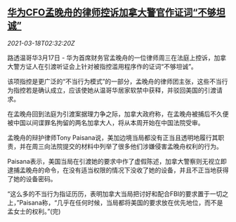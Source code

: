 <!--1616035996000-->
[华为CFO孟晚舟的律师控诉加拿大警官作证词“不够坦诚”](https://cn.reuters.com/article/huawei-meng-lawyer-police-0318-idCNKBS2BA06Z)
------

<div><i>2021-03-18T02:32:20Z</i></div><p>路透温哥华3月17日 - 华为首席财务官孟晚舟的一位律师周三在法庭上控诉，加拿大警方证人在引渡听证会上针对被指控滥用程序作的证词“不够坦诚”。</p><p>该项指控是更广泛的“不当行为模式”的一部分，孟晚舟的律师团主张，这些不当行为指控若是确认成立，应该使她从温哥华居家软禁中获释，并驳回美国的引渡请求。</p><p>在孟晚舟回到法庭为引渡案据理力争之际，加拿大政府称，在孟晚舟被捕后不久便被中国以间谍罪名拘留的两名加拿大人，将从本周开始在中国法院受审。</p><p>孟晚舟的辩护律师Tony Paisana说，美加边境当局都没有正当且透明地履行其职责，并在周三向法院提交的材料中列举了很多他们涉嫌侵害孟晚舟权利的行为。</p><p>Paisana表示，美国当局在引渡她的要求中作了虚假陈述，加拿大警察则无视立即逮捕孟晚舟的命令，在没有适当权限的情况下没收了她的设备，并且不正当地获得了她的设备密码。</p><p>“这么多的不当行为指证历历，表明加拿大当局把讨好和配合FBI的要求置于一切之上，”Paisana称，“几乎在任何时候，当局都将美国的要求放在优先地位，而不是孟女士的权利。”(完)</p>
